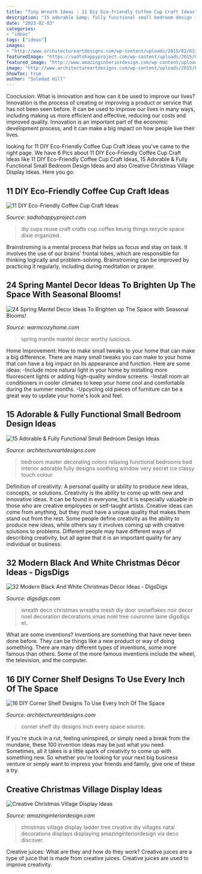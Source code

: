 ```yaml
---
title: "Tiny Wreath Ideas : 11 Diy Eco-friendly Coffee Cup Craft Ideas"
description: "15 adorable &amp; fully functional small bedroom design ideas"
date: "2023-02-03"
categories:
- "ideas"
tags: ["ideas"]
images:
- "http://www.architectureartdesigns.com/wp-content/uploads/2015/02/633-630x420.jpg"
featuredImage: "https://sadtohappyproject.com/wp-content/uploads/2015/04/DIY-keurig-k-cups-crafts-to-make-reuse-recycle-upcycle-art-and-craft10.jpg"
featured_image: "http://www.amazinginteriordesign.com/wp-content/uploads/2018/12/4-12.jpg"
image: "http://www.architectureartdesigns.com/wp-content/uploads/2015/02/633-630x420.jpg"
ShowToc: true
author: "Soledad Hill"
---
```



Conclusion: What is innovation and how can it be used to improve our lives?
Innovation is the process of creating or improving a product or service that has not been seen before. It can be used to improve our lives in many ways, including making us more efficient and effective, reducing our costs and improved quality. Innovation is an important part of the economic development process, and it can make a big impact on how people live their lives.

	

		
looking for 11 DIY Eco-Friendly Coffee Cup Craft Ideas you've came to the right page. We have 6 Pics about 11 DIY Eco-Friendly Coffee Cup Craft Ideas like 11 DIY Eco-Friendly Coffee Cup Craft Ideas, 15 Adorable &amp; Fully Functional Small Bedroom Design Ideas and also Creative Christmas Village Display Ideas. Here you go:
		
    
## 11 DIY Eco-Friendly Coffee Cup Craft Ideas

<img loading=lazy src="https://sadtohappyproject.com/wp-content/uploads/2015/04/DIY-keurig-k-cups-crafts-to-make-reuse-recycle-upcycle-art-and-craft10.jpg" onerror="this.onerror=null;this.src='https://tse2.mm.bing.net/th?id=OIP.kFMRyTXkH-owKbgwUUULdQHaMK&amp;pid=15.1';" alt="11 DIY Eco-Friendly Coffee Cup Craft Ideas">

_Source: sadtohappyproject.com_

>diy cups reuse craft crafts cup coffee keurig things recycle space dixie organized. 

	

Brainstroming is a mental process that helps us focus and stay on task. It involves the use of our brains’ frontal lobes, which are responsible for thinking logically and problem-solving. Brainstroming can be improved by practicing it regularly, including during meditation or prayer.

    
## 24 Spring Mantel Decor Ideas To Brighten Up The Space With Seasonal Blooms!

<img loading=lazy src="https://warmcozyhome.com/wp-content/uploads/2018/03/Spring-Worthy-Luscious-Mantle.jpg" onerror="this.onerror=null;this.src='https://tse2.mm.bing.net/th?id=OIP.7EaojP0dSTvaLuVcCDrtkQHaJ4&amp;pid=15.1';" alt="24 Spring Mantel Decor Ideas To Brighten up The Space with Seasonal Blooms!">

_Source: warmcozyhome.com_

>spring mantle mantel decor worthy luscious. 

	

Home Improvement: How to make small tweaks to your home that can make a big difference.
There are many small tweaks you can make to your home that can have a big impact on its appearance and function. Here are some ideas: 
-Include more natural light in your home by installing more fluorescent lights or adding high-quality window screens. 
-Install room air conditioners in cooler climates to keep your home cool and comfortable during the summer months. 
-Upcycling old pieces of furniture can be a great way to update your home's look and feel.

    
## 15 Adorable &amp; Fully Functional Small Bedroom Design Ideas

<img loading=lazy src="http://www.architectureartdesigns.com/wp-content/uploads/2015/02/633-630x420.jpg" onerror="this.onerror=null;this.src='https://tse2.mm.bing.net/th?id=OIP.RqTxyoyWHj-_6QPyeLBGUAHaE8&amp;pid=15.1';" alt="15 Adorable &amp; Fully Functional Small Bedroom Design Ideas">

_Source: architectureartdesigns.com_

>bedroom master decorating colors relaxing functional bedrooms bed interior adorable fully designs soothing window very secret ice classy touch colour. 

	

Definition of creativity: A personal quality or ability to produce new ideas, concepts, or solutions.
Creativity is the ability to come up with new and innovative ideas. It can be found in everyone, but it is especially valuable in those who are creative employees or self-taught artists. Creative ideas can come from anything, but they must have a unique quality that makes them stand out from the rest. Some people define creativity as the ability to produce new ideas, while others say it involves coming up with creative solutions to problems. Different people may have different ways of describing creativity, but all agree that it is an important quality for any individual or business.

    
## 32 Modern Black And White Christmas Décor Ideas - DigsDigs

<img loading=lazy src="https://www.digsdigs.com/photos/2016/11/27-a-black-and-white-deco-mesh-wreath-with-snowflakes.jpg" onerror="this.onerror=null;this.src='https://tse2.mm.bing.net/th?id=OIP.gwfY51bnN_7kq7Wv29qDYwHaJ4&amp;pid=15.1';" alt="32 Modern Black And White Christmas Décor Ideas - DigsDigs">

_Source: digsdigs.com_

>wreath deco christmas wreaths mesh diy door snowflakes noir decor noel decoration decorations xmas noël tree couronne laine digsdigs et. 

	

What are some inventions?
Inventions are something that have never been done before. They can be things like a new product or way of doing something. There are many different types of inventions, some more famous than others. Some of the more famous inventions include the wheel, the television, and the computer.

    
## 16 DIY Corner Shelf Designs To Use Every Inch Of The Space

<img loading=lazy src="https://www.architectureartdesigns.com/wp-content/uploads/2017/01/6-18.jpg" onerror="this.onerror=null;this.src='https://tse2.mm.bing.net/th?id=OIP.jdHmnR5ahXbw_aWu7DKYpwHaJQ&amp;pid=15.1';" alt="16 DIY Corner Shelf Designs To Use Every Inch Of The Space">

_Source: architectureartdesigns.com_

>corner shelf diy designs inch every space source. 

	

If you're stuck in a rut, feeling uninspired, or simply need a break from the mundane, these 100 invention ideas may be just what you need. Sometimes, all it takes is a little spark of creativity to come up with something new. So whether you're looking for your next big business venture or simply want to impress your friends and family, give one of these a try.

    
## Creative Christmas Village Display Ideas

<img loading=lazy src="http://www.amazinginteriordesign.com/wp-content/uploads/2018/12/4-12.jpg" onerror="this.onerror=null;this.src='https://tse4.mm.bing.net/th?id=OIP.KJcDJOB7FjxfXtzo-a5HHQHaJZ&amp;pid=15.1';" alt="Creative Christmas Village Display Ideas">

_Source: amazinginteriordesign.com_

>christmas village display ladder tree creative diy villages natal decorations displays displaying amazinginteriordesign via deco discover. 

	

Creative juices: What are they and how do they work?
Creative juices are a type of juice that is made from creative juices. Creative juices are used to improve creativity.

